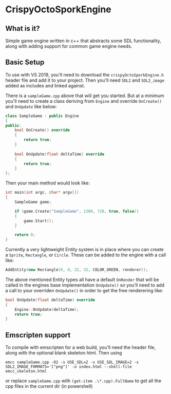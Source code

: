 # CrispyOctoSporkEngine

## What is it?
Simple game engine written in c++ that abstracts some SDL functionality, along with adding support for common game engine needs.

## Basic Setup
To use with VS 2019, you'll need to download the `crispyOctoSporkEngine.h` header file and add it to your project.
Then you'll need `SDL2` and `SDL2_image` added as includes and linked against.

There is a `sampleGame.cpp` above that will get you started. But at a minimum you'll need to create a class deriving from `Engine` and override `OnCreate()` and `OnUpdate` like below:
```c++
class SampleGame : public Engine
{
public:
	bool OnCreate() override
	{
		return true;
	}
  
	bool OnUpdate(float deltaTime) override
	{
		return true;
	}
};
```

Then your main method would look like:
```c++
int main(int argc, char* argv[])
{
	SampleGame game;

	if (game.Create("SampleGame", 1280, 720, true, false))
	{
		game.Start();
	}

	return 0;
}
```

Currently a very lightweight Entity system is in place where you can create a `Sprite`, `Rectangle`, or `Circle`. These can be added to the engine with a call like:
```c++
AddEntity(new Rectangle(0, 0, 32, 32, COLOR_GREEN, renderer));
```

The above mentioned Entity types all have a default `OnRender` that will be called in the engines base implementation `OnUpdate()` so you'll need to add a call to your overriden `OnUpdate()` in order to get the free renderering like:
```c++
bool OnUpdate(float deltaTime) override
{
	Engine::OnUpdate(deltaTime);
	return true;
}
```

## Emscripten support
To compile with emscripten for a web build, you'll need the header file, along with the optional blank skeleton html.
Then using
```
emcc sampleGame.cpp -O2 -s USE_SDL=2 -s USE_SDL_IMAGE=2 -s SDL2_IMAGE_FORMATS='["png"]' -o index.html --shell-file emcc_skeleton.html
```
or replace `sampleGame.cpp` with `(get-item .\*.cpp).FullName` to get all the cpp files in the current dir (in powershell)
